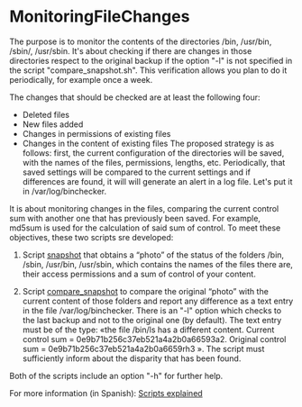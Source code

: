 # MonitoringFileChanges
The purpose is to monitor the contents of the directories /bin, /usr/bin, /sbin/, /usr/sbin. It's about checking if there are
changes in those directories respect to the original backup if the option "-l" is not specified in the script "compare_snapshot.sh". 
This verification allows you plan to do it periodically, for example once a week.

The changes that should be checked are at least the following four:
+ Deleted files
+ New files added
+ Changes in permissions of existing files
+ Changes in the content of existing files
The proposed strategy is as follows: first, the current configuration of
the directories will be saved, with the names of the files, permissions, lengths, etc. Periodically, that
saved settings will be compared to the current settings and if differences are found, it will
will generate an alert in a log file. Let's put it in /var/log/binchecker.

It is about monitoring changes in the files, comparing the current control sum with another one that
has previously been saved. For example, md5sum is used for the calculation of said sum of
control.
To meet these objectives, these two scripts sre developed:
1. Script [snapshot](https://github.com/Prashant-JT/MonitoringFileChanges/blob/master/snapshot.sh) that obtains a “photo” of the status of the folders /bin, /sbin, /usr/bin, /usr/sbin, which contains the names of the files there are, their access permissions and a sum of control of your content.

2. Script [compare_snapshot](https://github.com/Prashant-JT/MonitoringFileChanges/blob/master/compare_snapshot.sh) to compare the original “photo” with the current content of those folders and report any difference as a text entry in the file /var/log/binchecker. There is an "-l" option  which checks to the last backup and not to the original one (by default).
The text entry must be of the type: «the file /bin/ls has a different content.
Current control sum = 0e9b71b256c37eb521a4a2b0a66593a2.
Original control sum = 0e9b71b256c37eb521a4a2b0a6659rh3 ».
The script must sufficiently inform about the disparity that has been found.

Both of the scripts include an option "-h" for further help.

For more information (in Spanish): [Scripts explained](https://github.com/Prashant-JT/MonitoringFileChanges/blob/master/InformePractica6ASO.pdf)
